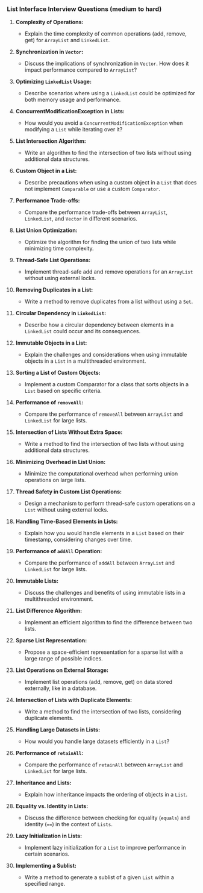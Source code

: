 
### List Interface Interview Questions (medium to hard)

1. **Complexity of Operations:**

    * Explain the time complexity of common operations (add, remove, get) for `ArrayList` and `LinkedList`.
2. **Synchronization in `Vector`:**

    * Discuss the implications of synchronization in `Vector`. How does it impact performance compared to `ArrayList`?
3. **Optimizing `LinkedList` Usage:**

    * Describe scenarios where using a `LinkedList` could be optimized for both memory usage and performance.
4. **ConcurrentModificationException in Lists:**

    * How would you avoid a `ConcurrentModificationException` when modifying a `List` while iterating over it?
5. **List Intersection Algorithm:**

    * Write an algorithm to find the intersection of two lists without using additional data structures.
6. **Custom Object in a List:**

    * Describe precautions when using a custom object in a `List` that does not implement `Comparable` or use a custom `Comparator`.
7. **Performance Trade-offs:**

    * Compare the performance trade-offs between `ArrayList`, `LinkedList`, and `Vector` in different scenarios.
8. **List Union Optimization:**

    * Optimize the algorithm for finding the union of two lists while minimizing time complexity.
9. **Thread-Safe List Operations:**

    * Implement thread-safe add and remove operations for an `ArrayList` without using external locks.
10. **Removing Duplicates in a List:**

    * Write a method to remove duplicates from a list without using a `Set`.
11. **Circular Dependency in `LinkedList`:**

    * Describe how a circular dependency between elements in a `LinkedList` could occur and its consequences.
12. **Immutable Objects in a List:**

    * Explain the challenges and considerations when using immutable objects in a `List` in a multithreaded environment.
13. **Sorting a List of Custom Objects:**

    * Implement a custom Comparator for a class that sorts objects in a `List` based on specific criteria.
14. **Performance of `removeAll`:**

    * Compare the performance of `removeAll` between `ArrayList` and `LinkedList` for large lists.
15. **Intersection of Lists Without Extra Space:**

    * Write a method to find the intersection of two lists without using additional data structures.
16. **Minimizing Overhead in List Union:**

    * Minimize the computational overhead when performing union operations on large lists.
17. **Thread Safety in Custom List Operations:**

    * Design a mechanism to perform thread-safe custom operations on a `List` without using external locks.
18. **Handling Time-Based Elements in Lists:**

    * Explain how you would handle elements in a `List` based on their timestamp, considering changes over time.
19. **Performance of `addAll` Operation:**

    * Compare the performance of `addAll` between `ArrayList` and `LinkedList` for large lists.
20. **Immutable Lists:**

    * Discuss the challenges and benefits of using immutable lists in a multithreaded environment.
21. **List Difference Algorithm:**

    * Implement an efficient algorithm to find the difference between two lists.
22. **Sparse List Representation:**

    * Propose a space-efficient representation for a sparse list with a large range of possible indices.
23. **List Operations on External Storage:**

    * Implement list operations (add, remove, get) on data stored externally, like in a database.
24. **Intersection of Lists with Duplicate Elements:**

    * Write a method to find the intersection of two lists, considering duplicate elements.
25. **Handling Large Datasets in Lists:**

    * How would you handle large datasets efficiently in a `List`?
26. **Performance of `retainAll`:**

    * Compare the performance of `retainAll` between `ArrayList` and `LinkedList` for large lists.
27. **Inheritance and Lists:**

    * Explain how inheritance impacts the ordering of objects in a `List`.
28. **Equality vs. Identity in Lists:**

    * Discuss the difference between checking for equality (`equals`) and identity (`==`) in the context of `Lists`.
29. **Lazy Initialization in Lists:**

    * Implement lazy initialization for a `List` to improve performance in certain scenarios.
30. **Implementing a Sublist:**

    * Write a method to generate a sublist of a given `List` within a specified range.

